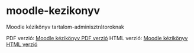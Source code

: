 # moodle-kezikonyv
Moodle kézikönyv tartalom-adminisztrátoroknak

PDF verzió: [Moodle kézikönyv PDF verzió](moodle-kezikonyv.pdf)
HTML verzió: [Moodle kézikönyv HTML verzió](moodle-kezikonyv.html)